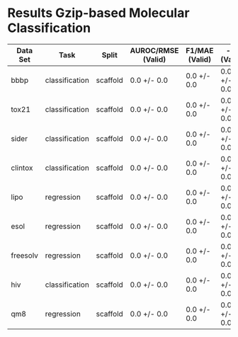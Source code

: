 # Results Gzip-based Molecular Classification

|Data Set|     Task     | Split  |AUROC/RMSE (Valid)|F1/MAE (Valid)|-/R (Valid)|AUROC/RMSE (Test)| F1/MAE (Test) |  -/R (Test)   |compressor|
|--------|--------------|--------|------------------|--------------|-----------|-----------------|---------------|---------------|----------|
|bbbp    |classification|scaffold|0.0 +/- 0.0       |0.0 +/- 0.0   |0.0 +/- 0.0|0.642 +/- 0.025  |0.633 +/- 0.025|0.0 +/- 0.0    |Gzip      |
|tox21   |classification|scaffold|0.0 +/- 0.0       |0.0 +/- 0.0   |0.0 +/- 0.0|0.59 +/- 0.02    |0.18 +/- 0.016 |0.0 +/- 0.0    |Gzip      |
|sider   |classification|scaffold|0.0 +/- 0.0       |0.0 +/- 0.0   |0.0 +/- 0.0|0.606 +/- 0.009  |0.671 +/- 0.011|0.0 +/- 0.0    |Gzip      |
|clintox |classification|scaffold|0.0 +/- 0.0       |0.0 +/- 0.0   |0.0 +/- 0.0|0.768 +/- 0.045  |0.916 +/- 0.018|0.0 +/- 0.0    |Gzip      |
|lipo    |regression    |scaffold|0.0 +/- 0.0       |0.0 +/- 0.0   |0.0 +/- 0.0|0.985 +/- 0.021  |0.791 +/- 0.015|0.488 +/- 0.028|Gzip      |
|esol    |regression    |scaffold|0.0 +/- 0.0       |0.0 +/- 0.0   |0.0 +/- 0.0|1.059 +/- 0.019  |0.812 +/- 0.02 |0.832 +/- 0.01 |Gzip      |
|freesolv|regression    |scaffold|0.0 +/- 0.0       |0.0 +/- 0.0   |0.0 +/- 0.0|3.082 +/- 0.163  |2.241 +/- 0.158|0.64 +/- 0.053 |Gzip      |
|hiv     |classification|scaffold|0.0 +/- 0.0       |0.0 +/- 0.0   |0.0 +/- 0.0|0.704 +/- 0.013  |0.88 +/- 0.003 |0.0 +/- 0.0    |Gzip      |
|qm8     |regression    |scaffold|0.0 +/- 0.0       |0.0 +/- 0.0   |0.0 +/- 0.0|0.042 +/- 0.0    |0.026 +/- 0.0  |0.916 +/- 0.002|Gzip      |
